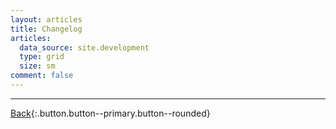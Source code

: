 ```yaml
---
layout: articles
title: Changelog
articles:
  data_source: site.development
  type: grid
  size: sm
comment: false
---
```


---

[Back](https://wrelks.com){:.button.button--primary.button--rounded}